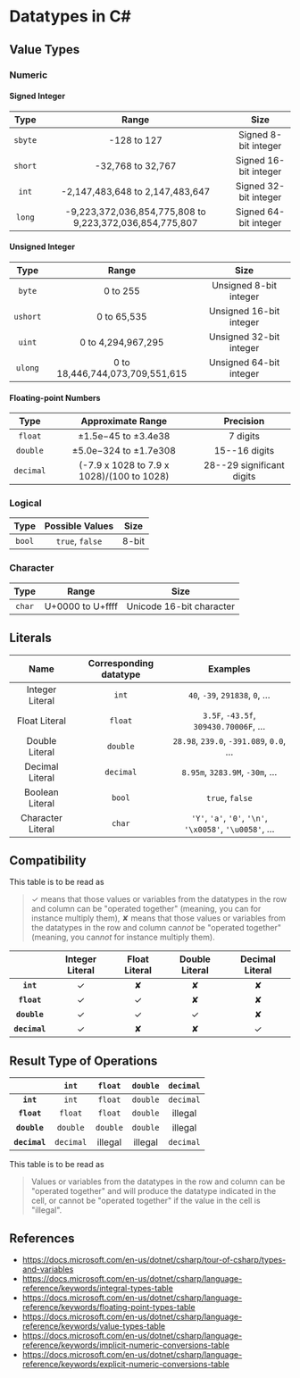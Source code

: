 # Datatypes in C\#

## Value Types

### Numeric

#### Signed Integer

| Type | Range  | Size |
| :---: | :---: | :---: |
| `sbyte`  | -128 to 127  | Signed 8-bit integer |
| `short`  | -32,768 to 32,767  | Signed 16-bit integer |
| `int`  | -2,147,483,648 to 2,147,483,647  | Signed 32-bit integer |
| `long`  | -9,223,372,036,854,775,808 to 9,223,372,036,854,775,807  | Signed 64-bit integer |

<!--
Larger integers can be represented with `BigInteger` (<https://msdn.microsoft.com/en-us/library/system.numerics.biginteger.aspx>).
-->

#### Unsigned Integer

|Type | Range  | Size |
| :---: | :---: | :---: |
| `byte`  | 0 to 255  | Unsigned 8-bit integer |
| `ushort`  | 0 to 65,535  | Unsigned 16-bit integer |
| `uint`  | 0 to 4,294,967,295  | Unsigned 32-bit integer |
| `ulong`  | 0 to 18,446,744,073,709,551,615  | Unsigned 64-bit integer |

#### Floating-point Numbers

| Type | Approximate Range | Precision | 
| :---: | :---: | :---: |
| `float` | ±1.5e−45 to ±3.4e38 | 7 digits|
| `double` | ±5.0e−324 to ±1.7e308 | 15--16 digits|
| `decimal` | (-7.9 x 1028 to 7.9 x 1028)/(100 to 1028) | 28--29 significant digits |

### Logical

| Type | Possible Values  | Size |
| :---: | :---: | :---: |
| `bool`  |  `true`, `false`  | 8-bit |

### Character

| Type | Range  | Size |
| :---: | :---: | :---: |
| `char`  | U+0000  to U+ffff | Unicode 16-bit character |

## Literals

| Name | Corresponding datatype | Examples | 
| :---: | :---: |  :---: | 
| Integer Literal |  `int` | `40`, `-39`, `291838`, `0`, … | 
| Float Literal | `float` | `3.5F`, `-43.5f`, `309430.70006F`, … |
| Double Literal | `double` | `28.98`, `239.0`, `-391.089`, `0.0`, … |
| Decimal Literal | `decimal` | `8.95m`, `3283.9M`, `-30m`, … |
| Boolean Literal | `bool` | `true`, `false` |
| Character Literal | `char` | ` 'Y' `, `'a'`, `'0'`, `'\n'`, `'\x0058'`, `'\u0058'`, … |

<!--
Hexadecimal and unicode
-->

## Compatibility

This table is to be read as

> $✓$ means that those values or variables from the datatypes in the row and column can be "operated together" (meaning, you can for instance multiply them),
> ✘ means that those values or variables from the datatypes in the row and column can*not* be "operated together" (meaning, you can*not* for instance multiply them).

|   | **Integer Literal** | **Float Literal** | **Double Literal** | **Decimal Literal** | 
| :---: | :---: |  :---: |  :---: |  :---: | 
| **`int`**    | $✓$ | ✘ | ✘ | ✘ |
| **`float`**   | $✓$ | $✓$ | ✘ | ✘ |
| **`double`**  | $✓$ | $✓$ | $✓$ | ✘ |
| **`decimal`** | $✓$ | ✘ | ✘ | $✓$ |

## Result Type of Operations

<!--
| Type of One Operand | Type of the Other Operand | Type of Result |
| :---: |  :---: |  :---: | 
| `int` | `int` | `int` |
| `double` | `double` | `double` |
| `decimal` | `decimal` | `decimal` |
| `int` | `double` | `double` |
| `int` | `decimal` | `decimal` |
| `double` | `decimal` | `decimal` |
-->

|   | **`int`** | **`float`** | **`double`** | **`decimal`** |
| :---: |  :---: | :---: | :---: |  :---: | 
| **`int`**     | `int` | `float` | `double` | `decimal` |
| **`float`**   | `float` | `float` | `double` | illegal |
| **`double`**  | `double` | `double` | `double` | illegal |
| **`decimal`** | `decimal` | illegal | illegal | `decimal` |

This table is to be read as

> Values or variables from the datatypes in the row and column can be "operated together" and will produce the datatype indicated in the cell, or cannot be "operated together" if the value in the cell is "illegal".


## References

- <https://docs.microsoft.com/en-us/dotnet/csharp/tour-of-csharp/types-and-variables>
- <https://docs.microsoft.com/en-us/dotnet/csharp/language-reference/keywords/integral-types-table>
- <https://docs.microsoft.com/en-us/dotnet/csharp/language-reference/keywords/floating-point-types-table>
- <https://docs.microsoft.com/en-us/dotnet/csharp/language-reference/keywords/value-types-table>
- <https://docs.microsoft.com/en-us/dotnet/csharp/language-reference/keywords/implicit-numeric-conversions-table>
- <https://docs.microsoft.com/en-us/dotnet/csharp/language-reference/keywords/explicit-numeric-conversions-table>
